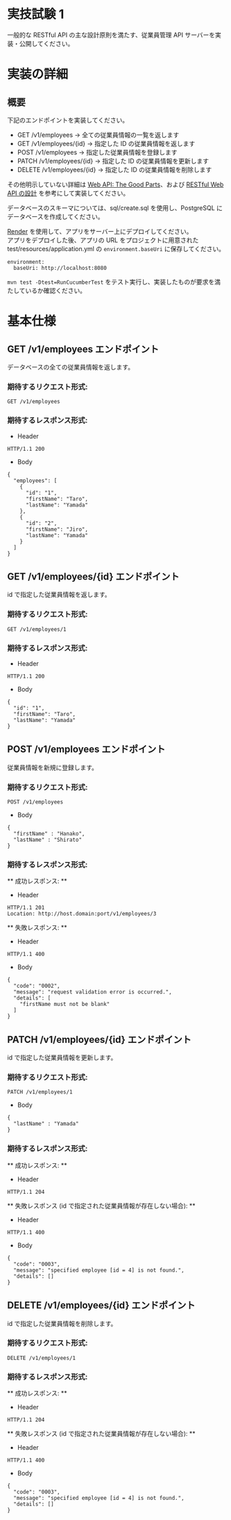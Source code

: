 # 実技試験 1

一般的な RESTful API の主な設計原則を満たす、従業員管理 API サーバーを実装・公開してください。

# 実装の詳細
## 概要

下記のエンドポイントを実装してください。

- GET /v1/employees -> 全ての従業員情報の一覧を返します
- GET /v1/employees/{id} -> 指定した ID の従業員情報を返します
- POST /v1/employees -> 指定した従業員情報を登録します
- PATCH /v1/employees/{id} -> 指定した ID の従業員情報を更新します
- DELETE /v1/employees/{id} -> 指定した ID の従業員情報を削除します

その他明示していない詳細は
[Web API: The Good Parts](https://www.amazon.co.jp/exec/obidos/ASIN/4873116864/shohei0823-22)、および
[RESTful Web API の設計](https://learn.microsoft.com/ja-jp/azure/architecture/best-practices/api-design)
を参考にして実装してください。

データベースのスキーマについては、sql/create.sql を使用し、PostgreSQL にデータベースを作成してください。  

[Render](https://render.com/) を使用して、アプリをサーバー上にデプロイしてください。  
アプリをデプロイした後、アプリの URL をプロジェクトに用意された test/resources/application.yml の `environment.baseUri` に保存してください。  

```
environment:
  baseUri: http://localhost:8080
```

`mvn test -Dtest=RunCucumberTest` をテスト実行し、実装したものが要求を満たしているか確認ください。  

# 基本仕様
## GET /v1/employees エンドポイント

データベースの全ての従業員情報を返します。

### 期待するリクエスト形式:

```
GET /v1/employees
```

### 期待するレスポンス形式:

- Header
```
HTTP/1.1 200
```

- Body
```
{
  "employees": [
    {
      "id": "1",
      "firstName": "Taro",
      "lastName": "Yamada"
    },
    {
      "id": "2",
      "firstName": "Jiro",
      "lastName": "Yamada"
    }
  ]
}
```

## GET /v1/employees/{id} エンドポイント

id で指定した従業員情報を返します。

### 期待するリクエスト形式:

```
GET /v1/employees/1
```

### 期待するレスポンス形式:

- Header
```
HTTP/1.1 200
```

- Body
```
{
  "id": "1",
  "firstName": "Taro",
  "lastName": "Yamada"
}
```

## POST /v1/employees エンドポイント

従業員情報を新規に登録します。

### 期待するリクエスト形式: 

```
POST /v1/employees
```

- Body
```
{
  "firstName" : "Hanako",
  "lastName" : "Shirato"
}
```

### 期待するレスポンス形式:

** 成功レスポンス: **

- Header
```
HTTP/1.1 201
Location: http://host.domain:port/v1/employees/3
```

** 失敗レスポンス: **
- Header
```
HTTP/1.1 400
```

- Body
```
{
  "code": "0002",
  "message": "request validation error is occurred.",
  "details": [
    "firstName must not be blank"
  ]
}
```


## PATCH /v1/employees/{id} エンドポイント

id で指定した従業員情報を更新します。

### 期待するリクエスト形式: 

```
PATCH /v1/employees/1
```

- Body
```
{
  "lastName" : "Yamada"
}
```


### 期待するレスポンス形式:

** 成功レスポンス: **
- Header
```
HTTP/1.1 204
```

** 失敗レスポンス (id で指定された従業員情報が存在しない場合): **
- Header
```
HTTP/1.1 400
```

- Body
```
{
  "code": "0003",
  "message": "specified employee [id = 4] is not found.",
  "details": []
}
```
  
## DELETE /v1/employees/{id} エンドポイント

id で指定した従業員情報を削除します。

### 期待するリクエスト形式:

```
DELETE /v1/employees/1
```

### 期待するレスポンス形式:

** 成功レスポンス: **
- Header
```
HTTP/1.1 204
```

** 失敗レスポンス (id で指定された従業員情報が存在しない場合): **
- Header
```
HTTP/1.1 400
```

- Body
```
{
  "code": "0003",
  "message": "specified employee [id = 4] is not found.",
  "details": []
}
```
